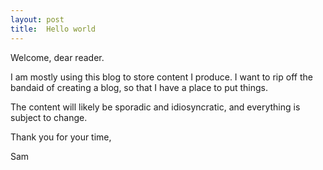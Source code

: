```yaml
---
layout: post
title:  Hello world
---
```


Welcome, dear reader.

I am mostly using this blog to store content I produce. I want to rip off the bandaid of creating a blog, so that I have a place to put things.

The content will likely be sporadic and idiosyncratic, and everything is subject to change.

Thank you for your time,

Sam